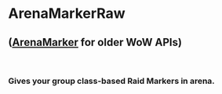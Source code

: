 # ArenaMarkerRaw
<h2>(<a href="https://github.com/RobbieBendick/ArenaMarker">ArenaMarker</a> for older WoW APIs)</h2><br>
<h3>Gives your group class-based Raid Markers in arena.</h3>
